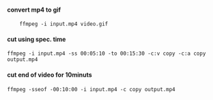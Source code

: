 #### convert mp4 to gif
```shell
    ffmpeg -i input.mp4 video.gif
```

#### cut using spec. time

```shell
ffmpeg -i input.mp4 -ss 00:05:10 -to 00:15:30 -c:v copy -c:a copy output.mp4

```

#### cut end of video for 10minuts

```shell
ffmpeg -sseof -00:10:00 -i input.mp4 -c copy output.mp4
```
